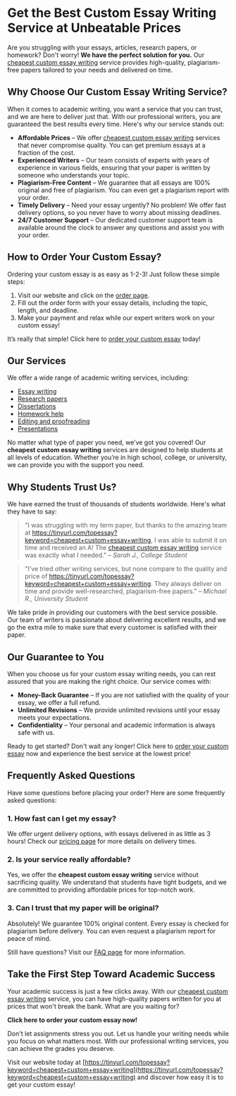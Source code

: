 # Get the Best Custom Essay Writing Service at Unbeatable Prices

Are you struggling with your essays, articles, research papers, or homework? Don't worry! **We have the perfect solution for you.** Our [cheapest custom essay writing](https://tinyurl.com/topessay?keyword=cheapest+custom+essay+writing) service provides high-quality, plagiarism-free papers tailored to your needs and delivered on time.

## Why Choose Our Custom Essay Writing Service?

When it comes to academic writing, you want a service that you can trust, and we are here to deliver just that. With our professional writers, you are guaranteed the best results every time. Here's why our service stands out:

- **Affordable Prices** – We offer [cheapest custom essay writing](https://tinyurl.com/topessay?keyword=cheapest+custom+essay+writing) services that never compromise quality. You can get premium essays at a fraction of the cost.
- **Experienced Writers** – Our team consists of experts with years of experience in various fields, ensuring that your paper is written by someone who understands your topic.
- **Plagiarism-Free Content** – We guarantee that all essays are 100% original and free of plagiarism. You can even get a plagiarism report with your order.
- **Timely Delivery** – Need your essay urgently? No problem! We offer fast delivery options, so you never have to worry about missing deadlines.
- **24/7 Customer Support** – Our dedicated customer support team is available around the clock to answer any questions and assist you with your order.

## How to Order Your Custom Essay?

Ordering your custom essay is as easy as 1-2-3! Just follow these simple steps:

1. Visit our website and click on the [order page](https://tinyurl.com/topessay?keyword=cheapest+custom+essay+writing).
2. Fill out the order form with your essay details, including the topic, length, and deadline.
3. Make your payment and relax while our expert writers work on your custom essay!

It’s really that simple! Click here to [order your custom essay](https://tinyurl.com/topessay?keyword=cheapest+custom+essay+writing) today!

## Our Services

We offer a wide range of academic writing services, including:

- [Essay writing](https://tinyurl.com/topessay?keyword=cheapest+custom+essay+writing)
- [Research papers](https://tinyurl.com/topessay?keyword=cheapest+custom+essay+writing)
- [Dissertations](https://tinyurl.com/topessay?keyword=cheapest+custom+essay+writing)
- [Homework help](https://tinyurl.com/topessay?keyword=cheapest+custom+essay+writing)
- [Editing and proofreading](https://tinyurl.com/topessay?keyword=cheapest+custom+essay+writing)
- [Presentations](https://tinyurl.com/topessay?keyword=cheapest+custom+essay+writing)

No matter what type of paper you need, we’ve got you covered! Our **cheapest custom essay writing** services are designed to help students at all levels of education. Whether you’re in high school, college, or university, we can provide you with the support you need.

## Why Students Trust Us?

We have earned the trust of thousands of students worldwide. Here's what they have to say:

> "I was struggling with my term paper, but thanks to the amazing team at https://tinyurl.com/topessay?keyword=cheapest+custom+essay+writing, I was able to submit it on time and received an A! The [cheapest custom essay writing](https://tinyurl.com/topessay?keyword=cheapest+custom+essay+writing) service was exactly what I needed." – _Sarah J., College Student_

> "I’ve tried other writing services, but none compare to the quality and price of https://tinyurl.com/topessay?keyword=cheapest+custom+essay+writing. They always deliver on time and provide well-researched, plagiarism-free papers." – _Michael R., University Student_

We take pride in providing our customers with the best service possible. Our team of writers is passionate about delivering excellent results, and we go the extra mile to make sure that every customer is satisfied with their paper.

## Our Guarantee to You

When you choose us for your custom essay writing needs, you can rest assured that you are making the right choice. Our service comes with:

- **Money-Back Guarantee** – If you are not satisfied with the quality of your essay, we offer a full refund.
- **Unlimited Revisions** – We provide unlimited revisions until your essay meets your expectations.
- **Confidentiality** – Your personal and academic information is always safe with us.

Ready to get started? Don't wait any longer! Click here to [order your custom essay](https://tinyurl.com/topessay?keyword=cheapest+custom+essay+writing) now and experience the best service at the lowest price!

## Frequently Asked Questions

Have some questions before placing your order? Here are some frequently asked questions:

### 1. How fast can I get my essay?

We offer urgent delivery options, with essays delivered in as little as 3 hours! Check our [pricing page](https://tinyurl.com/topessay?keyword=cheapest+custom+essay+writing) for more details on delivery times.

### 2. Is your service really affordable?

Yes, we offer the **cheapest custom essay writing** service without sacrificing quality. We understand that students have tight budgets, and we are committed to providing affordable prices for top-notch work.

### 3. Can I trust that my paper will be original?

Absolutely! We guarantee 100% original content. Every essay is checked for plagiarism before delivery. You can even request a plagiarism report for peace of mind.

Still have questions? Visit our [FAQ page](https://tinyurl.com/topessay?keyword=cheapest+custom+essay+writing) for more information.

## Take the First Step Toward Academic Success

Your academic success is just a few clicks away. With our [cheapest custom essay writing](https://tinyurl.com/topessay?keyword=cheapest+custom+essay+writing) service, you can have high-quality papers written for you at prices that won't break the bank. What are you waiting for?

**Click here to order your custom essay now!**

Don't let assignments stress you out. Let us handle your writing needs while you focus on what matters most. With our professional writing services, you can achieve the grades you deserve.

Visit our website today at [https://tinyurl.com/topessay?keyword=cheapest+custom+essay+writing](https://tinyurl.com/topessay?keyword=cheapest+custom+essay+writing) and discover how easy it is to get your custom essay!
